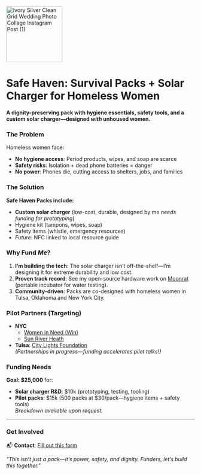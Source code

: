 <img width="150" height="150" alt="Ivory Silver Clean Grid Wedding Photo Collage Instagram Post (1)" src="https://github.com/user-attachments/assets/6802e512-5ecc-45ce-9320-545a0d7501ae" />


# Safe Haven: Survival Packs + Solar Charger for Homeless Women  
**A dignity-preserving pack with hygiene essentials, safety tools, and a custom solar charger—designed *with* unhoused women.**  

### The Problem  
Homeless women face:  
- **No hygiene access**: Period products, wipes, and soap are scarce
- **Safety risks**: Isolation + dead phone batteries = danger
- **No power**: Phones die, cutting access to shelters, jobs, and families

### The Solution  
**Safe Haven Packs include:**  
- **Custom solar charger** (low-cost, durable, designed by me *needs funding for prototyping*)  
- Hygiene kit (tampons, wipes, soap)  
- Safety items (whistle, emergency resources)  
- *Future*: NFC linked to local resource guide  

### **Why Fund *Me*?**  
1. **I’m building the tech**: The solar charger isn’t off-the-shelf—I’m designing it for extreme durability and low cost.  
2. **Proven track record**: See my open-source hardware work on [Moonrat](https://github.com/PubInv/moonrat) (portable incubator for water testing). 
3. **Community-driven**: Packs are co-designed with homeless women in Tulsa, Oklahoma and New York City. 

### Pilot Partners (Targeting)  
- **NYC**
  - [Women in Need (Win)](https://www.winnyc.org)
  - [Sun River Heath](https://www.sunriver.org/) 
- **Tulsa**: [City Lights Foundation](https://www.citylightstulsa.org)  
*(Partnerships in progress—funding accelerates pilot talks!)*  

### Funding Needs  
**Goal: $25,000** for:  
- **Solar charger R&D**: $10k (prototyping, testing, tooling)  
- **Pilot packs**: $15k (500 packs at $30/pack—hygiene items + safety tools)  
*Breakdown available upon request.*  

---

### Get Involved  
📬 **Contact**: [Fill out this form](https://docs.google.com/forms/d/1LM7rc1nHqn-ybAbg4BW9wC9X--DqfR5mVQ_UXCVOfLU)

*"This isn’t just a pack—it’s power, safety, and dignity. Funders, let’s build this together."*  
